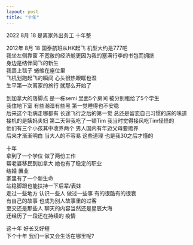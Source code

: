 ```yaml
---
layout: post
title: "十年"
---
```


2022 8月 18 是离家外出务工 十年整   

<!--more-->

2012年 8月 18 国泰航班从HK起飞 机型大约是777吧    
我坐左侧靠窗 不宽敞的经济舱更因为我的塞满行李的书包而拥挤   
身边是结伴同飞的新生   
我裹上毯子 蜷缩在座位里    
飞机划跑起飞的瞬间 心头很热眼眶也湿   
生平第一次离家的旅行 就那么开始了   

到加拿大的落脚点 是一栋semi 里面5个房间 被分别租给了5个学生   
我住地下室 有些潮湿有些黑 第一觉睡得也不安稳   
后来这个毛病走哪都有 长途飞行之后的第一觉 总还是留恋自己习惯的床的味道   
接机的是姨妈夫妇 第二天带我吃了一顿Tim 我当时觉得接风吃Tim怪怪的   
他们有三个小孩其中收养两个 男人国内有年迈父母要赡养   
后来才渐渐明白 当大人的不容易 这些道理 也是我30之后才懂的   

十年   
拿到了一个学位 做了两份工作   
帮老婆移民到加拿大 她也有了稳定的职业   
结婚 置业   
家里有了一个新生命   
站稳脚跟也能扶持一下后辈/表妹   
走过一些地方 认识一些人 做过一些事 有的很酷有的很衰   
有自己的故事 也成为别人故事里的过客   
至交还是那些人 聊天的内容当然还是星辰大海   
还经历了一段还在持续的 疫情   

这十年 好长又好短   
下个十年 我们一家又会生活在哪里呢?

